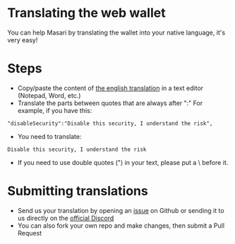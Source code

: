 # Translating the web wallet 
You can help Masari by translating the wallet into your native language, it's very easy!

# Steps
- Copy/paste the content of [the english translation](src/translations/en.json) in a text editor (Notepad, Word, etc.)
- Translate the parts between quotes that are always after ":"
For example, if you have this: 
```
"disableSecurity":"Disable this security, I understand the risk",
```
- You need to translate: 
```
Disable this security, I understand the risk
```
- If you need to use double quotes (") in your text, please put a \ before it.

# Submitting translations
- Send us your translation by opening an [issue](https://github.com/masari-project/masari-webwallet/issues) on Github or sending it to us directly on the [official Discord](https://discord.gg/eSb9ZdM)
- You can also fork your own repo and make changes, then submit a Pull Request